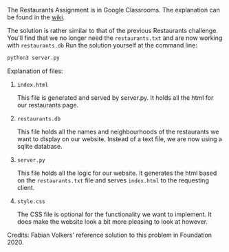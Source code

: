 The Restaurants Assignment is in Google Classrooms. The explanation can be found in the [wiki](../../wiki/Restaurants-Database).

The solution is rather similar to that of the previous Restaurants challenge. You'll find that we no longer need the `restaurants.txt` and are now working with `restaurants.db`
Run the solution yourself at the command line: 

```bash
python3 server.py
```

Explanation of files: 

1. `index.html`
   
    This file is generated and served by server.py. It holds all the html for our restaurants page.

2. `restaurants.db`

    This file holds all the names and neighbourhoods of the restaurants we want to display on our website. Instead of a text file, we are now using a sqlite database.

3. `server.py`

    This file holds all the logic for our website. It generates the html based on the `restaurants.txt` file and serves `index.html` to the requesting client.

4. `style.css`
   
   The CSS file is optional for the functionality we want to implement. It does make the website look a bit more pleasing to look at however.

Credits: Fabian Volkers' reference solution to this problem in Foundation 2020. 